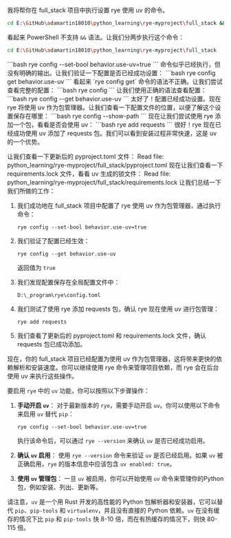 我将帮你在 full_stack 项目中执行设置 rye 使用 uv 的命令。
```bash
cd E:\GitHub\adamartin18010\python_learning\rye-myproject\full_stack && rye config --set-bool behavior.use-uv=true
```
看起来 PowerShell 不支持 `&&` 语法。让我们分两步执行这个命令：
```bash
cd E:\GitHub\adamartin18010\python_learning\rye-myproject\full_stack
```
<no message>
```bash
rye config --set-bool behavior.use-uv=true
```
命令似乎已经执行，但没有明确的输出。让我们验证一下配置是否已经成功设置：
```bash
rye config get behavior.use-uv
```
看起来 `rye config get` 命令的语法不正确。让我们尝试查看完整的配置：
```bash
rye config
```
让我们使用正确的语法查看配置：
```bash
rye config --get behavior.use-uv
```
太好了！配置已经成功设置。现在 rye 将使用 uv 作为包管理器。让我们查看一下配置文件的位置，以便了解这个设置保存在哪里：
```bash
rye config --show-path
```
现在让我们尝试使用 rye 添加一个包，看看是否会使用 uv：
```bash
rye add requests
```
很好！rye 现在已经成功使用 uv 添加了 requests 包。我们可以看到安装过程非常快速，这是 uv 的一个优势。

让我们查看一下更新后的 pyproject.toml 文件：
Read file: python_learning/rye-myproject/full_stack/pyproject.toml
现在让我们查看一下 requirements.lock 文件，看看 uv 生成的锁文件：
Read file: python_learning/rye-myproject/full_stack/requirements.lock
让我们总结一下我们所做的工作：

1. 我们成功地在 full_stack 项目中配置了 rye 使用 uv 作为包管理器，通过执行命令：
   ```
   rye config --set-bool behavior.use-uv=true
   ```

2. 我们验证了配置已经生效：
   ```
   rye config --get behavior.use-uv
   ```
   返回值为 `true`

3. 我们发现配置保存在全局配置文件中：
   ```
   D:\_program\rye\config.toml
   ```

4. 我们测试了使用 rye 添加 requests 包，确认 rye 现在使用 uv 进行包管理：
   ```
   rye add requests
   ```

5. 我们查看了更新后的 pyproject.toml 和 requirements.lock 文件，确认 requests 包已成功添加。

现在，你的 full_stack 项目已经配置为使用 uv 作为包管理器，这将带来更快的依赖解析和安装速度。你可以继续使用 rye 命令来管理项目依赖，而 rye 会在后台使用 uv 来执行这些操作。

要启用 `rye` 中的 `uv` 功能，你可以按照以下步骤操作：

1. **手动开启 `uv`**：
   对于最新版本的 `rye`，需要手动开启 `uv`。你可以使用以下命令来启用 `uv` 替代 `pip`：
   ```
   rye config --set-bool behavior.use-uv=true
   ```
   执行该命令后，可以通过 `rye --version` 来确认 `uv` 是否已经成功启用。

2. **确认 `uv` 启用**：
   使用 `rye --version` 命令来验证 `uv` 是否已经启用。如果 `uv` 被正确启用，`rye` 的版本信息中应该包含 `uv enabled: true`。

3. **使用 `uv` 管理包**：
   一旦 `uv` 被启用，你可以开始使用 `uv` 命令来管理你的Python包，例如安装、列出、更新等。

请注意，`uv` 是一个用 Rust 开发的高性能的 Python 包解析器和安装器，它可以替代 `pip`、`pip-tools` 和 `virtualenv`，并且没有直接的 Python 依赖。`uv` 在没有缓存的情况下比 `pip` 和 `pip-tools` 快 8-10 倍，而在有热缓存的情况下，则快 80-115 倍。